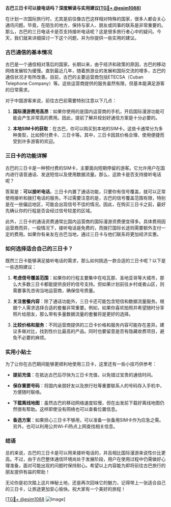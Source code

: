 **古巴三日卡可以接电话吗？深度解读与实用建议[[TG💪+ @esim1088](https://t.me/s/esim1088)]**

在计划一次国际旅行时，尤其是前往像古巴这样相对特殊的国家，很多人都会关心通讯问题。毕竟，在陌生的地方，保持与家人、朋友或同事的联系是非常重要的。那么，古巴的三日电话卡是否支持接听电话呢？这是很多旅行者心中的疑问。今天，我们就来详细探讨一下这个问题，并为你提供一些实用的建议。

### 古巴通信的基本情况

古巴是一个通信相对落后的国家。长期以来，由于经济和政策的原因，古巴的移动网络发展较为缓慢。直到最近几年，随着旅游业的发展和国际交流的增多，古巴的通信状况才有所改善。目前，古巴的主要运营商包括ETECSA（Cuban Telephone Company）等。这些运营商提供的服务虽然有限，但基本能满足游客的日常需求。

对于中国游客来说，前往古巴前需要特别注意以下几点：

1. **国际漫游费用高昂**：如果你使用的是国内运营商的手机，开启国际漫游功能可能会产生非常高的费用。因此，提前了解并规划好通信方案是十分必要的。
   
2. **本地SIM卡的获取**：在古巴，你可以购买到本地的SIM卡。这些卡通常分为多种类型，比如预付费卡、三日卡等。其中，三日卡因其价格合理、使用便捷而受到许多游客的欢迎。

### 三日卡的功能详解

古巴的三日卡是一种预付费的SIM卡，主要面向短期停留的游客。它允许用户在国内进行语音通话、发送短信以及使用数据流量。那么，这款卡是否支持接听电话呢？

答案是：**可以接听电话**。三日卡内置了通话功能，只要你有信号覆盖，就可以正常使用接听和拨打电话的服务。不过需要注意的是，古巴的信号覆盖范围有限，特别是在一些偏远地区，可能会出现信号不佳的情况。因此，在购买三日卡之前，最好先确认你的行程是否会经过信号较差的区域。

此外，三日卡的通话资费通常比国内运营商的国际漫游资费便宜得多。具体费用因运营商而异，一般情况下，接听电话是免费的，而拨打国际长途则需要额外支付一定的费用。如果你有亲友在古巴当地，通过三日卡与他们联系将更加经济实惠。

### 如何选择适合自己的三日卡？

既然三日卡能够满足接听电话的需求，那么如何挑选一款合适的三日卡呢？以下是一些选购建议：

1. **考虑信号覆盖范围**：如果你的行程主要集中在哈瓦那、圣地亚哥等大城市，那么大多数三日卡都能提供良好的信号支持。但如果计划前往乡村或者山区，则需要事先咨询当地运营商，确保信号质量。

2. **关注套餐内容**：除了通话功能外，三日卡还可能包含短信和数据流量服务。根据个人需求选择合适的套餐非常重要。例如，如果你喜欢拍照并希望随时分享照片给朋友，那么带有多量数据流量的套餐将是更好的选择。

3. **比较价格和服务**：不同运营商提供的三日卡价格和服务内容可能存在差异。建议多做对比，找到性价比最高的产品。同时也要留意是否有隐藏收费项目，避免不必要的麻烦。

### 实用小贴士

为了让你在古巴期间能够更顺利地使用三日卡，这里还有一些小技巧供参考：

- **提前充值**：在抵达古巴后尽快为三日卡充值，以免错过宝贵的通信时间。
  
- **保存重要号码**：将国内亲朋好友以及旅行社等重要联系人的号码存入手机中，方便随时联络。

- **下载离线地图**：虽然古巴的移动网络速度较慢，但在出发前下载好离线地图仍然很有帮助。这样即使没有网络也可以查看位置信息。

- **备选方案**：如果担心三日卡不够用，可以准备一张备用SIM卡作为应急之需。另外，也可以利用公共Wi-Fi热点上网查找相关信息。

### 结语

总的来说，古巴的三日卡是可以用来接听电话的，并且相比国际漫游来说性价比更高。不过，由于古巴整体通信环境尚处于发展阶段，用户在使用过程中仍需做好心理准备，面对可能出现的问题时保持耐心。希望以上内容能为即将前往古巴旅行的朋友提供有益的帮助！

无论你是初次踏上这片神秘土地，还是再次回味它的魅力，记得带上一张适合自己的三日卡，让旅途更加安心愉快。祝大家有一个美好的旅程！

[[TG💪+ @esim1088](https://t.me/s/esim1088) ![Image](https://i.postimg.cc/4NQfJmqS/Snipaste-2025-05-13-00-14-12.png)]
